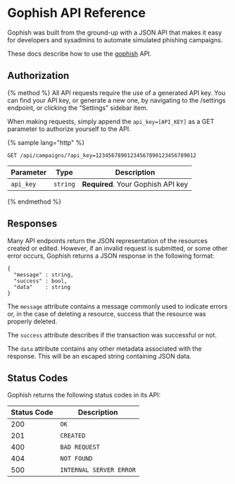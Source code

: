 # Gophish API Reference

Gophish was built from the ground-up with a JSON API that makes it easy for developers and sysadmins to automate simulated phishing campaigns.

These docs describe how to use the [gophish](https://getgophish.com) API.

## Authorization
{% method %}
All API requests require the use of a generated API key. You can find your API key, or generate a new one, by navigating to the /settings endpoint, or clicking the “Settings” sidebar item.

When making requests, simply append the `api_key=[API_KEY]` as a GET parameter to authorize yourself to the API.

{% sample lang="http" %}
```http
GET /api/campaigns/?api_key=12345678901234567890123456789012
```
| Parameter | Type | Description |
| --------- | ---- | ----------- |
| `api_key` | `string` | **Required**. Your Gophish API key |
{% endmethod %}

## Responses
Many API endpoints return the JSON representation of the resources created or edited. However, if an invalid request is submitted, or some other error occurs, Gophish returns a JSON response in the following format:

```
{
  "message" : string,
  "success" : bool,
  "data"    : string
}
```

The `message` attribute contains a message commonly used to indicate errors or, in the case of deleting a resource, success that the resource was properly deleted.

The `success` attribute describes if the transaction was successful or not.

The `data` attribute contains any other metadata associated with the response. This will be an escaped string containing JSON data.

## Status Codes
Gophish returns the following status codes in its API:

| Status Code | Description |
|-------------| ----------- |
| 200 | `OK` |
| 201 | `CREATED` |
| 400 | `BAD REQUEST` |
| 404 | `NOT FOUND` |
| 500 | `INTERNAL SERVER ERROR`|